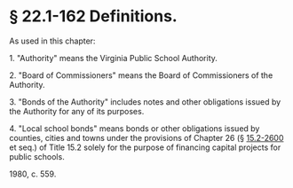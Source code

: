 # § 22.1-162 Definitions.

<p>As used in this chapter:</p><p>1. "Authority" means the Virginia Public School Authority.</p><p>2. "Board of Commissioners" means the Board of Commissioners of the Authority.</p><p>3. "Bonds of the Authority" includes notes and other obligations issued by the Authority for any of its purposes.</p><p>4. "Local school bonds" means bonds or other obligations issued by counties, cities and towns under the provisions of Chapter 26 (§ <a href='http://law.lis.virginia.gov/vacode/15.2-2600/'>15.2-2600</a> et seq.) of Title 15.2 solely for the purpose of financing capital projects for public schools.</p><p>1980, c. 559.</p>